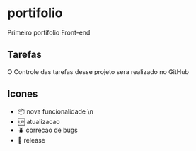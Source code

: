 # portifolio
Primeiro portifolio Front-end

## Tarefas

O Controle das tarefas desse projeto sera realizado no GitHub

## Icones 
- :package: nova funcionalidade \n
- :up: atualizacao 
- :beetle: correcao de bugs
- :checkered_flag: release

